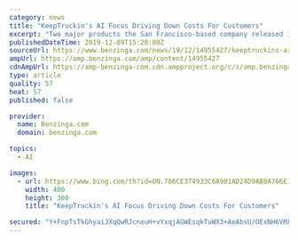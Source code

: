 ```yaml
---
category: news
title: "KeepTruckin's AI Focus Driving Down Costs For Customers"
excerpt: "Two major products the San Francisco-based company released in 2019 were its Asset Gateway and its AI-powered Smart Dashcam. The Asset Gateway streamlines trailer dispatch by automatically pulling location reports so managers can pick the proper trailer to dispatch, saving the time otherwise required to manually check trailer locations."
publishedDateTime: 2019-12-09T15:20:00Z
sourceUrl: https://www.benzinga.com/news/19/12/14955427/keeptruckins-ai-focus-driving-down-costs-for-customers
ampUrl: https://amp.benzinga.com/amp/content/14955427
cdnAmpUrl: https://amp-benzinga-com.cdn.ampproject.org/c/s/amp.benzinga.com/amp/content/14955427
type: article
quality: 57
heat: 57
published: false

provider:
  name: Benzinga.com
  domain: benzinga.com

topics:
  - AI

images:
  - url: https://www.bing.com/th?id=ON.766CE374933C6A901AD24D9AB8A766E1
    width: 400
    height: 300
    title: "KeepTruckin's AI Focus Driving Down Costs For Customers"

secured: "Y+FnpTsTkGhyaiJXqQwRJcnxuH+vYxqjAGWEsqkTuWX3+AeAbsU/OExNH6VRFBbGzuuSwh0REZvSF2hqb8VOOcUv0xW+UVXq01k/bLTsOJxH8Lb9PytOZE6yVP20RNuJVLGIhOy/3VucOx2La7+oR6iFEOybQ2UUtrT5yXHvS06a+0Et5YrW8+MmYerrOR6d07LjVN09+grxQ4D6dc+N6gAXZGiAsjvaeFOOEBKrZOA0XutPQd5jUnBG8oosPTGUjPwP7CHRniJkpfkVOYaAmQ==;EmRvUlgh7FpjdW+xYQdezw=="
---
```


